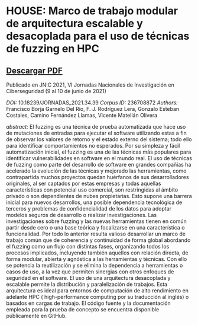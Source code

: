 # HOUSE: Marco de trabajo modular de arquitectura escalable y desacoplada para el uso de técnicas de fuzzing en HPC
## [Descargar PDF](https://github.com/b0rh/Latex/blob/main/paper_JNIC_2021/HOUSE%20Marco%20de%20trabajo%20modular%20de%20arquitectura%20escalable%20y%20desacoplada%20para%20el%20uso%20de%20t%C3%A9cnicas%20de%20fuzzing%20en%20HPC.pdf)

Publicado en JNIC 2021, VI Jornadas Nacionales de Investigación en Ciberseguridad (9 al 10 de junio de 2021)

*DOI:* 10.18239/JORNADAS_2021.34.39 
*Corpus ID:* 236708872
*Authors:* Francisco Borja Garnelo Del Río, F. J. Rodríguez Lera, Gonzalo Esteban Costales, Camino Fernández Llamas, Vicente Matellán Olivera


*abstract:* El fuzzing es una técnica de prueba automatizada que hace uso de mutaciones de entradas para ejecutar el software utilizando estas a fin de observar los valores de retorno y el estado externo del sistema; todo ello para identificar comportamientos no esperados.
Por su simpleza y fácil automatización inicial, el fuzzing es una de las técnicas más populares para identificar vulnerabilidades en software en el mundo real. El uso de técnicas de fuzzing como parte del desarrollo de software en grandes compañías ha acelerado la evolución de las técnicas y mejorado las herramientas, como contrapartida muchos proyectos quedan huérfanos de sus desarrolladores originales, al ser captados por estas empresas y todas aquellas características con potencial uso comercial, son restringidas al ámbito privado o son dependientes de nubes propietarias. Esto supone una barrera inicial para nuevos desarrollos, una posible dependencia tecnológica de terceros y problemas de confidencialidad de los datos para adoptar modelos seguros de desarrollo o realizar investigaciones. Las investigaciones sobre fuzzing y las nuevas herramientas tienen en común partir desde cero o una base teórica y focalizarse en una característica o funcionalidad. 
Por todo lo anterior resulta valioso desarrollar un marco de trabajo común que de coherencia y continuidad de forma global abordando el fuzzing como un flujo con distintas fases, organizando todos los procesos implicados, incluyendo también aquellos con relación directa, de forma modular, abierta y agnóstica a las herramientas y técnicas.
Con ello se potencia la reutilización y se elimina la dependencia a herramientas o casos de uso, a la vez que permiten sinergias con otros enfoques de seguridad en el software. El uso de una arquitectura desacoplada y escalable permite la distribución y paralelización de trabajos. Esta arquitectura es ideal para entornos de computación de alto rendimiento en adelante HPC ( high-performance computing por su traducción al inglés) o basados en cargas de trabajo. El código fuente y la documentación empleada para la prueba de concepto se encuentra disponible públicamente en GitHub.


